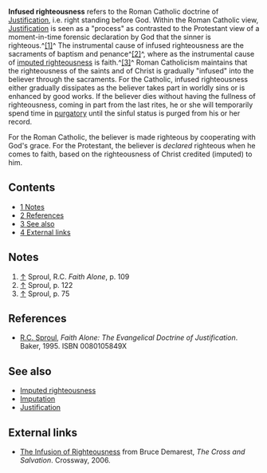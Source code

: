 **Infused righteousness** refers to the Roman Catholic doctrine of
[Justification](Justification "Justification"), i.e. right standing
before God. Within the Roman Catholic view,
[Justification](Justification "Justification") is seen as a
"process" as contrasted to the Protestant view of a moment-in-time
forensic declaration by God that the sinner is
righteous.^[[1]](#note-0)^ The instrumental cause of infused
righteousness are the sacraments of baptism and
penance^[[2]](#note-1)^, where as the instrumental cause of
[imputed righteousness](Imputed_righteousness "Imputed righteousness")
is faith.^[[3]](#note-2)^ Roman Catholicism maintains that the
righteousness of the saints and of Christ is gradually "infused"
into the believer through the sacraments. For the Catholic, infused
righteousness either gradually dissipates as the believer takes
part in worldly sins or is enhanced by good works. If the believer
dies without having the fullness of righteousness, coming in part
from the last rites, he or she will temporarily spend time in
[purgatory](Purgatory "Purgatory") until the sinful status is
purged from his or her record.

For the Roman Catholic, the believer is made righteous by
cooperating with God's grace. For the Protestant, the believer is
*declared* righteous when he comes to faith, based on the
righteousness of Christ credited (imputed) to him.


## Contents

-   [1 Notes](#Notes)
-   [2 References](#References)
-   [3 See also](#See_also)
-   [4 External links](#External_links)

## Notes

1.  [↑](#ref-0) Sproul, R.C. *Faith Alone*, p. 109
2.  [↑](#ref-1) Sproul, p. 122
3.  [↑](#ref-2) Sproul, p. 75

## References

-   [R.C. Sproul](R.C._Sproul "R.C. Sproul"),
    *Faith Alone: The Evangelical Doctrine of Justification*. Baker,
    1995. ISBN 0080105849X

## See also

-   [Imputed righteousness](Imputed_righteousness "Imputed righteousness")
-   [Imputation](Imputation "Imputation")
-   [Justification](Justification "Justification")

## External links

-   [The Infusion of Righteousness](http://books.google.com/books?id=X2QMUVTOE0IC&pg=PA350&lpg=PA350&dq=Infusion+of+righteousness&source=web&ots=f8hcP2QXnN&sig=lwJLpWLlhpAMsLGLe6i-rl0m-FU&hl=en&sa=X&oi=book_result&resnum=3&ct=result)
    from Bruce Demarest, *The Cross and Salvation*. Crossway, 2006.



